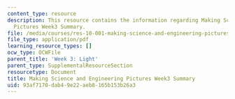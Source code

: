 ```yaml
---
content_type: resource
description: This resource contains the information regarding Making Science and Engineering
  Pictures Week3 Summary.
file: /media/courses/res-10-001-making-science-and-engineering-pictures-a-practical-guide-to-presenting-your-work-spring-2016/93af7170dab49e22aeb8165b153b26a3_MITRES_10_001S16_Sum_Wk3.pdf
file_type: application/pdf
learning_resource_types: []
ocw_type: OCWFile
parent_title: 'Week 3: Light'
parent_type: SupplementalResourceSection
resourcetype: Document
title: Making Science and Engineering Pictures Week3 Summary
uid: 93af7170-dab4-9e22-aeb8-165b153b26a3
---
```

